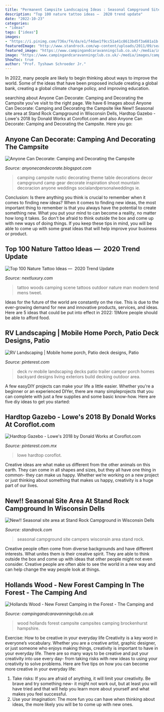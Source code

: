 ```yaml
---
title: "Permanent Campsite Landscaping Ideas : Seasonal Campground Site Campers Wisconsin Area Stand Rock"
description: "Top 100 nature tattoo ideas — ️ 2020 trend update"
date: "2022-10-23"
categories:
- "ideas"
tags: ["ideas"]
images:
- "https://i.pinimg.com/736x/f4/da/e1/f4dae1f9cc51a41c8613bd5f3a681a1b.jpg"
featuredImage: "http://www.standrock.com/wp-content/uploads/2011/09/seasonal2.jpg"
featured_image: "https://www.campingandcaravanningclub.co.uk/-/media/images/campsites/citf/hollands-wood/hollands-wood-campsite-page-9.jpg"
image: "https://www.campingandcaravanningclub.co.uk/-/media/images/campsites/citf/hollands-wood/hollands-wood-campsite-page-9.jpg"
ShowToc: true
author: "Prof. Tyshawn Schroeder Jr."
---
```



In 2022, many people are likely to begin thinking about ways to improve the world. Some of the ideas that have been proposed include creating a global bank, creating a global climate change policy, and improving education.

	

		
searching about Anyone Can Decorate: Camping and Decorating the Campsite you've visit to the right page. We have 6 Images about Anyone Can Decorate: Camping and Decorating the Campsite like New!! Seasonal site area at Stand Rock Campground in Wisconsin Dells, Hardtop Gazebo - Lowe&#039;s 2018 by Donald Works at Coroflot.com and also Anyone Can Decorate: Camping and Decorating the Campsite. Here you go:
		
    
## Anyone Can Decorate: Camping And Decorating The Campsite

<img loading=lazy src="http://4.bp.blogspot.com/-aKq-S5F2sws/TnfcDiGaccI/AAAAAAAAADA/w8Qr2uIbxDY/s1600/camping+style+-+table+decor+source+elizatethandesigns.jpg" onerror="this.onerror=null;this.src='https://tse1.mm.bing.net/th?id=OIP.W5bFg_RQHhRbKfyfLWZ0WgHaE7&amp;pid=15.1';" alt="Anyone Can Decorate: Camping and Decorating the Campsite">

_Source: anyonecandecorate.blogspot.com_

>camping campsite rustic decorating theme table decorations decor campground camp gear decorate inspiration shoot mountain decoracion anyone weddings socialandpersonalweddings ie. 

	

Conclusion: Is there anything you think is crucial to remember when it comes to finding new ideas?
When it comes to finding new ideas, the most important thing to remember is that you always have the potential to create something new. What you put your mind to can become a reality, no matter how long it takes. So don't be afraid to think outside the box and come up with new ways of doing things. If you keep these tips in mind, you will be able to come up with some great ideas that will help improve your business or product.

    
## Top 100 Nature Tattoo Ideas — ️ 2020 Trend Update

<img loading=lazy src="http://nextluxury.com/wp-content/uploads/modern-camping-scene-of-tend-in-woods-back-tattoo-on-man.jpg" onerror="this.onerror=null;this.src='https://tse4.mm.bing.net/th?id=OIP.R55LLXG3DYAnEfsyXmeVpQHaHa&amp;pid=15.1';" alt="Top 100 Nature Tattoo Ideas — ️ 2020 Trend Update">

_Source: nextluxury.com_

>tattoo woods camping scene tattoos outdoor nature man modern tend mens tweet. 

	

Ideas for the future of the world are constantly on the rise. This is due to the ever-growing demand for new and innovative products, services, and ideas. Here are 5 ideas that could be put into effect in 2022: 1)More people should be able to afford food. 

    
## RV Landscaping | Mobile Home Porch, Patio Deck Designs, Patio

<img loading=lazy src="https://i.pinimg.com/736x/0e/9b/26/0e9b260591e85e89461f557a8f421882.jpg" onerror="this.onerror=null;this.src='https://tse1.mm.bing.net/th?id=OIP.KUMGUociuBYGN-Wvl6oYbAHaJn&amp;pid=15.1';" alt="RV Landscaping | Mobile home porch, Patio deck designs, Patio">

_Source: pinterest.com_

>deck rv mobile landscaping decks patio trailer camper porch homes backyard designs living exteriors build decking outdoor area. 

	

A few easyDIY projects can make your life a little easier. Whether you're a beginner or an experienced DIYer, there are many simpleprojects that you can complete with just a few supplies and some basic know-how. Here are five diy ideas to get you started: 

    
## Hardtop Gazebo - Lowe&#039;s 2018 By Donald Works At Coroflot.com

<img loading=lazy src="https://i.pinimg.com/736x/f4/da/e1/f4dae1f9cc51a41c8613bd5f3a681a1b.jpg" onerror="this.onerror=null;this.src='https://tse3.mm.bing.net/th?id=OIP.DxKcLTXcMRS0GZAMedVMmgHaLL&amp;pid=15.1';" alt="Hardtop Gazebo - Lowe&#039;s 2018 by Donald Works at Coroflot.com">

_Source: pinterest.com.mx_

>lowe hardtop coroflot. 

	

Creative ideas are what make us different from the other animals on this earth. They can come in all shapes and sizes, but they all have one thing in common- they can make us happy. Whether we’re working on a new project or just thinking about something that makes us happy, creativity is a huge part of our lives.

    
## New!! Seasonal Site Area At Stand Rock Campground In Wisconsin Dells

<img loading=lazy src="http://www.standrock.com/wp-content/uploads/2011/09/seasonal2.jpg" onerror="this.onerror=null;this.src='https://tse4.mm.bing.net/th?id=OIP.4bThYHYD_ve05fQiap6CTAHaE8&amp;pid=15.1';" alt="New!! Seasonal site area at Stand Rock Campground in Wisconsin Dells">

_Source: standrock.com_

>seasonal campground site campers wisconsin area stand rock. 

	

Creative people often come from diverse backgrounds and have different interests. What unites them is their creative spirit. They are able to think outside the box and come up with ideas that other people might not even consider. Creative people are often able to see the world in a new way and can help change the way people look at things.

    
## Hollands Wood - New Forest Camping In The Forest - The Camping And

<img loading=lazy src="https://www.campingandcaravanningclub.co.uk/-/media/images/campsites/citf/hollands-wood/hollands-wood-campsite-page-9.jpg" onerror="this.onerror=null;this.src='https://tse1.mm.bing.net/th?id=OIP.mjlvvN_8W_2GgnB55YbZNgHaE8&amp;pid=15.1';" alt="Hollands Wood - New Forest Camping in the Forest - The Camping and">

_Source: campingandcaravanningclub.co.uk_

>wood hollands forest campsite campsites camping brockenhurst hampshire. 

	

Exercise: How to be creative in your everyday life
Creativity is a key word in everyone’s vocabulary. Whether you are a creative artist, graphic designer, or just someone who enjoys making things, creativity is important to have in your everyday life. There are so many ways to be creative and put your creativity into use every day- from taking risks with new ideas to using your creativity to solve problems. Here are five tips on how you can become more creative in your everyday life: 
1. Take risks: If you are afraid of anything, it will limit your creativity. Be brave and try something new- it might not work out, but at least you will have tried and that will help you learn more about yourself and what makes you feel successful. 
2. Use your imagination: The more fun you can have when thinking about ideas, the more likely you will be to come up with new ones.

